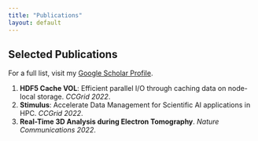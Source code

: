 ```yaml
---
title: "Publications"
layout: default
---
```


## Selected Publications

For a full list, visit my [Google Scholar Profile](https://scholar.google.com/citations?user=dd7fUtEAAAAJ&hl=en).

1. **HDF5 Cache VOL**: Efficient parallel I/O through caching data on node-local storage. *CCGrid 2022*.
2. **Stimulus**: Accelerate Data Management for Scientific AI applications in HPC. *CCGrid 2022*.
3. **Real-Time 3D Analysis during Electron Tomography**. *Nature Communications 2022*.